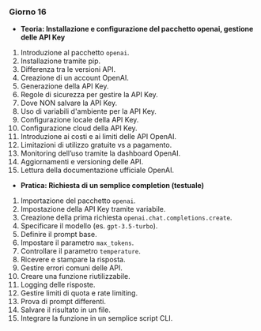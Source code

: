 ### Giorno 16
- **Teoria: Installazione e configurazione del pacchetto openai, gestione delle API Key**

1. Introduzione al pacchetto `openai`.
2. Installazione tramite pip.
3. Differenza tra le versioni API.
4. Creazione di un account OpenAI.
5. Generazione della API Key.
6. Regole di sicurezza per gestire la API Key.
7. Dove NON salvare la API Key.
8. Uso di variabili d'ambiente per la API Key.
9. Configurazione locale della API Key.
10. Configurazione cloud della API Key.
11. Introduzione ai costi e ai limiti delle API OpenAI.
12. Limitazioni di utilizzo gratuite vs a pagamento.
13. Monitoring dell’uso tramite la dashboard OpenAI.
14. Aggiornamenti e versioning delle API.
15. Lettura della documentazione ufficiale OpenAI.

- **Pratica: Richiesta di un semplice completion (testuale)**

1. Importazione del pacchetto `openai`.
2. Impostazione della API Key tramite variabile.
3. Creazione della prima richiesta `openai.chat.completions.create`.
4. Specificare il modello (es. `gpt-3.5-turbo`).
5. Definire il prompt base.
6. Impostare il parametro `max_tokens`.
7. Controllare il parametro `temperature`.
8. Ricevere e stampare la risposta.
9. Gestire errori comuni delle API.
10. Creare una funzione riutilizzabile.
11. Logging delle risposte.
12. Gestire limiti di quota e rate limiting.
13. Prova di prompt differenti.
14. Salvare il risultato in un file.
15. Integrare la funzione in un semplice script CLI.